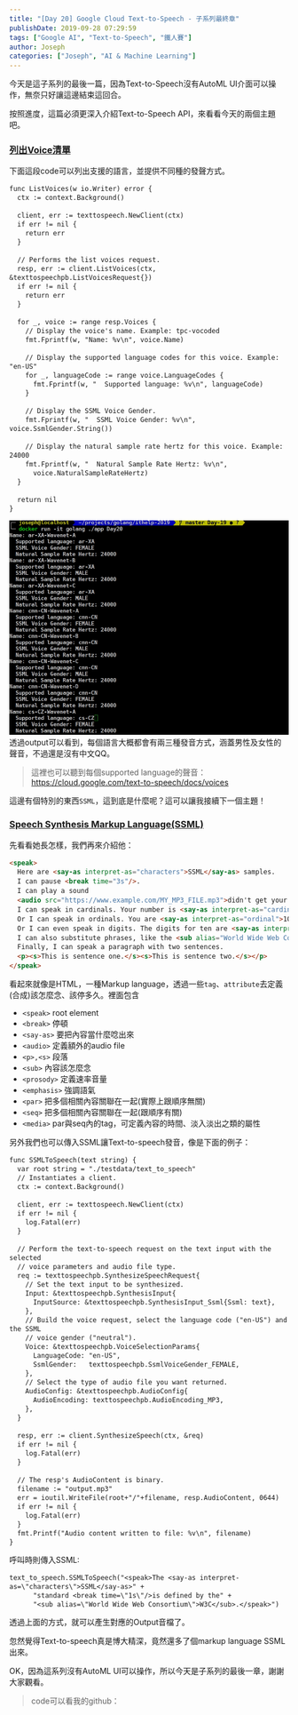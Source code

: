```yaml
---
title: "[Day 20] Google Cloud Text-to-Speech - 子系列最終章"
publishDate: 2019-09-28 07:29:59
tags: ["Google AI", "Text-to-Speech", "鐵人賽"]
author: Joseph
categories: ["Joseph", "AI & Machine Learning"]
---
```

今天是這子系列的最後一篇，因為Text-to-Speech沒有AutoML UI介面可以操作，無奈只好讓這邊結束這回合。

按照進度，這篇必須更深入介紹Text-to-Speech API，來看看今天的兩個主題吧。

### [列出Voice清單](https://cloud.google.com/text-to-speech/docs/list-voices)
下面這段code可以列出支援的語言，並提供不同種的發聲方式。

<!-- more -->

```golang
func ListVoices(w io.Writer) error {
  ctx := context.Background()

  client, err := texttospeech.NewClient(ctx)
  if err != nil {
    return err
  }

  // Performs the list voices request.
  resp, err := client.ListVoices(ctx, &texttospeechpb.ListVoicesRequest{})
  if err != nil {
    return err
  }

  for _, voice := range resp.Voices {
    // Display the voice's name. Example: tpc-vocoded
    fmt.Fprintf(w, "Name: %v\n", voice.Name)

    // Display the supported language codes for this voice. Example: "en-US"
    for _, languageCode := range voice.LanguageCodes {
      fmt.Fprintf(w, "  Supported language: %v\n", languageCode)
    }

    // Display the SSML Voice Gender.
    fmt.Fprintf(w, "  SSML Voice Gender: %v\n", voice.SsmlGender.String())

    // Display the natural sample rate hertz for this voice. Example: 24000
    fmt.Fprintf(w, "  Natural Sample Rate Hertz: %v\n",
      voice.NaturalSampleRateHertz)
  }

  return nil
}
```

![output](output.jpg)
透過output可以看到，每個語言大概都會有兩三種發音方式，涵蓋男性及女性的聲音，不過還是沒有中文QQ。
> 這裡也可以聽到每個supported language的聲音：https://cloud.google.com/text-to-speech/docs/voices

這邊有個特別的東西`SSML`，這到底是什麼呢？這可以讓我接續下一個主題！

### [Speech Synthesis Markup Language(SSML)](https://cloud.google.com/text-to-speech/docs/ssml)
先看看她長怎樣，我們再來介紹他：
```html
<speak>
  Here are <say-as interpret-as="characters">SSML</say-as> samples.
  I can pause <break time="3s"/>.
  I can play a sound
  <audio src="https://www.example.com/MY_MP3_FILE.mp3">didn't get your MP3 audio file</audio>.
  I can speak in cardinals. Your number is <say-as interpret-as="cardinal">10</say-as>.
  Or I can speak in ordinals. You are <say-as interpret-as="ordinal">10</say-as> in line.
  Or I can even speak in digits. The digits for ten are <say-as interpret-as="characters">10</say-as>.
  I can also substitute phrases, like the <sub alias="World Wide Web Consortium">W3C</sub>.
  Finally, I can speak a paragraph with two sentences.
  <p><s>This is sentence one.</s><s>This is sentence two.</s></p>
</speak>
```

看起來就像是HTML，一種Markup language，透過一些`tag`、`attribute`去定義(合成)該怎麼念、該停多久。裡面包含
- `<speak>` root element
- `<break>` 停頓
- `<say‑as>` 要把內容當什麼唸出來
- `<audio>` 定義額外的audio file
- `<p>,<s>` 段落
- `<sub>` 內容該怎麼念
- `<prosody>` 定義速率音量
- `<emphasis>` 強調語氣
- `<par>` 把多個相關內容關聯在一起(實際上跟順序無關)
- `<seq>` 把多個相關內容關聯在一起(跟順序有關)
- `<media>` par與seq內的tag，可定義內容的時間、淡入淡出之類的屬性

另外我們也可以傳入SSML讓Text-to-speech發音，像是下面的例子：
```golang
func SSMLToSpeech(text string) {
  var root string = "./testdata/text_to_speech"
  // Instantiates a client.
  ctx := context.Background()

  client, err := texttospeech.NewClient(ctx)
  if err != nil {
    log.Fatal(err)
  }

  // Perform the text-to-speech request on the text input with the selected
  // voice parameters and audio file type.
  req := texttospeechpb.SynthesizeSpeechRequest{
    // Set the text input to be synthesized.
    Input: &texttospeechpb.SynthesisInput{
      InputSource: &texttospeechpb.SynthesisInput_Ssml{Ssml: text},
    },
    // Build the voice request, select the language code ("en-US") and the SSML
    // voice gender ("neutral").
    Voice: &texttospeechpb.VoiceSelectionParams{
      LanguageCode: "en-US",
      SsmlGender:   texttospeechpb.SsmlVoiceGender_FEMALE,
    },
    // Select the type of audio file you want returned.
    AudioConfig: &texttospeechpb.AudioConfig{
      AudioEncoding: texttospeechpb.AudioEncoding_MP3,
    },
  }

  resp, err := client.SynthesizeSpeech(ctx, &req)
  if err != nil {
    log.Fatal(err)
  }

  // The resp's AudioContent is binary.
  filename := "output.mp3"
  err = ioutil.WriteFile(root+"/"+filename, resp.AudioContent, 0644)
  if err != nil {
    log.Fatal(err)
  }
  fmt.Printf("Audio content written to file: %v\n", filename)
}
```

呼叫時則傳入SSML:
```golang
text_to_speech.SSMLToSpeech("<speak>The <say-as interpret-as=\"characters\">SSML</say-as>" +
      "standard <break time=\"1s\"/>is defined by the" +
      "<sub alias=\"World Wide Web Consortium\">W3C</sub>.</speak>")
```
透過上面的方式，就可以產生對應的Output音檔了。

忽然覺得Text-to-speech真是博大精深，竟然還多了個markup language SSML出來。

OK，因為這系列沒有AutoML UI可以操作，所以今天是子系列的最後一章，謝謝大家觀看。
> code可以看我的github：
